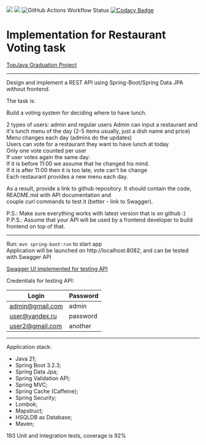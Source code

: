[![](https://img.shields.io/badge/Spring%20Boot%20Version-3.2.3-orange)](/pom.xml) [![](https://img.shields.io/badge/Java%20Version-21-orange)](/pom.xml)
<img alt="GitHub Actions Workflow Status" src="https://img.shields.io/github/actions/workflow/status/Veselovnd88/RestaurantVoting/build-test-flow.yml?label=build-and-test">
[![Codacy Badge](https://app.codacy.com/project/badge/Grade/4d2c93f026ed46748330273246ca079c)](https://app.codacy.com/gh/Veselovnd88/RestaurantVoting/dashboard?utm_source=gh&utm_medium=referral&utm_content=&utm_campaign=Badge_grade)
# Implementation for Restaurant Voting task

[TopJava Graduation Project](https://github.com/JavaWebinar/topjava/blob/doc/doc/graduation.md)

--------------------------
Design and implement a REST API using Spring-Boot/Spring Data JPA without frontend.

The task is:

Build a voting system for deciding where to have lunch.

2 types of users: admin and regular users
Admin can input a restaurant and it's lunch menu of the day (2-5 items usually, just a dish name and price) <br>
Menu changes each day (admins do the updates) <br>
Users can vote for a restaurant they want to have lunch at today <br>
Only one vote counted per user <br>
If user votes again the same day: <br>
If it is before 11:00 we assume that he changed his mind. <br>
If it is after 11:00 then it is too late, vote can't be change <br>
Each restaurant provides a new menu each day. <br>

As a result, provide a link to github repository. It should contain the code, README.md with API documentation and <br>
couple curl commands to test it (better - link to Swagger). <br>

P.S.: Make sure everything works with latest version that is on github :) <br>
P.P.S.: Assume that your API will be used by a frontend developer to build frontend on top of that. <br>

--------------
Run: `mvn spring-boot:run` to start app <br>
Application will be launched on http://localhost:8082, and can be tested with Swagger API<br>

[Swagger UI implemented for testing API](http://localhost:8082/swagger-ui.html)<br>

Credentials for testing API:<br>

| Login           | Password |
|-----------------|----------|
| admin@gmail.com | admin    |
| user@yandex.ru  | password |
| user2@gmail.com | another  |

--------------------------
Application stack:

- Java 21;
- Spring Boot 3.2.3;
- Spring Data Jpa;
- Spring Validation API;
- Spring MVC;
- Spring Cache (Caffeine);
- Spring Security;
- Lombok;
- Mapstruct;
- HSQLDB as Database;
- Maven;

193 Unit and Integration tests, coverage is 92% 
